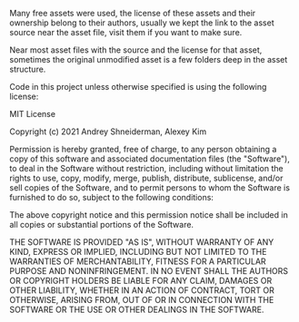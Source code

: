 Many free assets were used, the license of these assets and their ownership
belong to their authors, usually we kept the link to the asset source near
the asset file, visit them if you want to make sure.

Near most asset files with the source and the license for that asset,
sometimes the original unmodified asset is a few folders deep in the asset
structure.

Code in this project unless otherwise specified is using the following license:

MIT License

Copyright (c) 2021 Andrey Shneiderman, Alexey Kim

Permission is hereby granted, free of charge, to any person obtaining a copy
of this software and associated documentation files (the "Software"), to deal
in the Software without restriction, including without limitation the rights
to use, copy, modify, merge, publish, distribute, sublicense, and/or sell
copies of the Software, and to permit persons to whom the Software is
furnished to do so, subject to the following conditions:

The above copyright notice and this permission notice shall be included in all
copies or substantial portions of the Software.

THE SOFTWARE IS PROVIDED "AS IS", WITHOUT WARRANTY OF ANY KIND, EXPRESS OR
IMPLIED, INCLUDING BUT NOT LIMITED TO THE WARRANTIES OF MERCHANTABILITY,
FITNESS FOR A PARTICULAR PURPOSE AND NONINFRINGEMENT. IN NO EVENT SHALL THE
AUTHORS OR COPYRIGHT HOLDERS BE LIABLE FOR ANY CLAIM, DAMAGES OR OTHER
LIABILITY, WHETHER IN AN ACTION OF CONTRACT, TORT OR OTHERWISE, ARISING FROM,
OUT OF OR IN CONNECTION WITH THE SOFTWARE OR THE USE OR OTHER DEALINGS IN THE
SOFTWARE.

